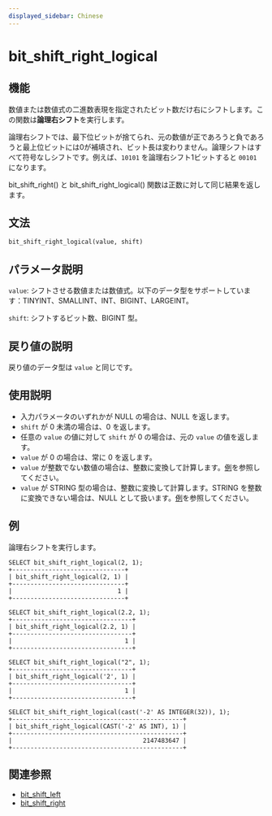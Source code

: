 ```yaml
---
displayed_sidebar: Chinese
---
```


# bit_shift_right_logical

## 機能

数値または数値式の二進数表現を指定されたビット数だけ右にシフトします。この関数は**論理右シフト**を実行します。

論理右シフトでは、最下位ビットが捨てられ、元の数値が正であろうと負であろうと最上位ビットには0が補填され、ビット長は変わりません。論理シフトはすべて符号なしシフトです。例えば、`10101` を論理右シフト1ビットすると `00101` になります。

bit_shift_right() と bit_shift_right_logical() 関数は正数に対して同じ結果を返します。

## 文法

```Haskell
bit_shift_right_logical(value, shift)
```

## パラメータ説明

`value`: シフトさせる数値または数値式。以下のデータ型をサポートしています：TINYINT、SMALLINT、INT、BIGINT、LARGEINT。

`shift`: シフトするビット数、BIGINT 型。

## 戻り値の説明

戻り値のデータ型は `value` と同じです。

## 使用説明

- 入力パラメータのいずれかが NULL の場合は、NULL を返します。
- `shift` が 0 未満の場合は、0 を返します。
- 任意の `value` の値に対して `shift` が 0 の場合は、元の `value` の値を返します。
- `value` が 0 の場合は、常に 0 を返します。
- `value` が整数でない数値の場合は、整数に変換して計算します。[例](#例)を参照してください。
- `value` が STRING 型の場合は、整数に変換して計算します。STRING を整数に変換できない場合は、NULL として扱います。[例](#例)を参照してください。

## 例

論理右シフトを実行します。

```Plain
SELECT bit_shift_right_logical(2, 1);
+-------------------------------+
| bit_shift_right_logical(2, 1) |
+-------------------------------+
|                             1 |
+-------------------------------+

SELECT bit_shift_right_logical(2.2, 1);
+---------------------------------+
| bit_shift_right_logical(2.2, 1) |
+---------------------------------+
|                               1 |
+---------------------------------+

SELECT bit_shift_right_logical("2", 1);
+---------------------------------+
| bit_shift_right_logical('2', 1) |
+---------------------------------+
|                               1 |
+---------------------------------+

SELECT bit_shift_right_logical(cast('-2' AS INTEGER(32)), 1);
+-----------------------------------------------+
| bit_shift_right_logical(CAST('-2' AS INT), 1) |
+-----------------------------------------------+
|                                    2147483647 |
+-----------------------------------------------+
```

## 関連参照

- [bit_shift_left](bit_shift_left.md)
- [bit_shift_right](bit_shift_right.md)
